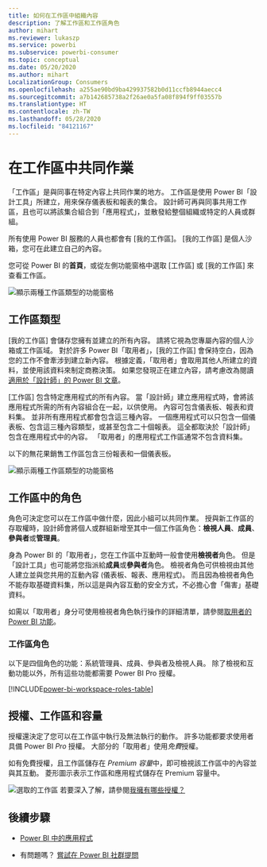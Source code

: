 ```yaml
---
title: 如何在工作區中組織內容
description: 了解工作區和工作區角色
author: mihart
ms.reviewer: lukaszp
ms.service: powerbi
ms.subservice: powerbi-consumer
ms.topic: conceptual
ms.date: 05/20/2020
ms.author: mihart
LocalizationGroup: Consumers
ms.openlocfilehash: a255ae90bd9ba429937582b0d11ccfb8944aecc4
ms.sourcegitcommit: a7b142685738a2f26ae0a5fa08f894f9ff03557b
ms.translationtype: HT
ms.contentlocale: zh-TW
ms.lasthandoff: 05/28/2020
ms.locfileid: "84121167"
---
```

# <a name="collaborate-in-workspaces"></a>在工作區中共同作業

 「工作區」是與同事在特定內容上共同作業的地方。 工作區是使用 Power BI「設計工具」所建立，用來保存儀表板和報表的集合。 設計師可再與同事共用工作區，且也可以將該集合組合到「應用程式」，並散發給整個組織或特定的人員或群組。 

 所有使用 Power BI 服務的人員也都會有 [我的工作區]。  [我的工作區] 是個人沙箱，您可在此建立自己的內容。

 您可從 Power BI 的**首頁**，或從左側功能窗格中選取 [工作區] 或 [我的工作區] 來查看工作區。

 ![顯示兩種工作區類型的功能窗格](media/end-user-workspaces/power-bi-home.png)

## <a name="types-of-workspaces"></a>工作區類型
[我的工作區] 會儲存您擁有並建立的所有內容。 請將它視為您專屬內容的個人沙箱或工作區域。 對於許多 Power BI「取用者」，[我的工作區] 會保持空白，因為您的工作不會牽涉到建立新內容。 根據定義，「取用者」會取用其他人所建立的資料，並使用該資料來制定商務決策。 如果您發現正在建立內容，請考慮改為閱讀[適用於「設計師」的 Power BI 文章](../create-reports/index.yml)。

[工作區] 包含特定應用程式的所有內容。 當「設計師」建立應用程式時，會將該應用程式所需的所有內容組合在一起，以供使用。 內容可包含儀表板、報表和資料集。 並非所有應用程式都會包含這三種內容。 一個應用程式可以只包含一個儀表板、包含這三種內容類型，或甚至包含二十個報表。 這全都取決於「設計師」包含在應用程式中的內容。 「取用者」的應用程式工作區通常不包含資料集。

以下的無花果銷售工作區包含三份報表和一個儀表板。 

![顯示兩種工作區類型的功能窗格](media/end-user-workspaces/power-bi-app-workspace.png)

## <a name="roles-in-the-workspaces"></a>工作區中的角色

角色可決定您可以在工作區中做什麼，因此小組可以共同作業。  授與新工作區的存取權時，設計師會將個人或群組新增至其中一個工作區角色：**檢視人員**、**成員**、**參與者**或**管理員**。 


身為 Power BI 的「取用者」，您在工作區中互動時一般會使用**檢視者**角色。 但是「設計工具」也可能將您指派給**成員**或**參與者**角色。 檢視者角色可供檢視由其他人建立並與您共用的互動內容 (儀表板、報表、應用程式)。 而且因為檢視者角色不能存取基礎資料集，所以這是與內容互動的安全方式，不必擔心會「傷害」基礎資料。


如需以「取用者」身分可使用檢視者角色執行操作的詳細清單，請參閱[取用者的 Power BI 功能](end-user-features.md)。


### <a name="workspace-roles"></a>工作區角色

以下是四個角色的功能：系統管理員、成員、參與者及檢視人員。 除了檢視和互動功能以外，所有這些功能都需要 Power BI Pro 授權。

[!INCLUDE[power-bi-workspace-roles-table](../includes/power-bi-workspace-roles-table.md)]

## <a name="licensing-workspaces-and-capacity"></a>授權、工作區和容量
授權還決定了您可以在工作區中執行及無法執行的動作。 許多功能都要求使用者具備 Power BI *Pro* 授權。 大部分的「取用者」使用*免費*授權。 

如有免費授權，且工作區儲存在 *Premium 容量*中，即可檢視該工作區中的內容並與其互動。 菱形圖示表示工作區和應用程式儲存在 Premium 容量中。

![選取的工作區](media/end-user-workspaces/power-bi-diamond.png) 若要深入了解，請參閱[我擁有哪些授權？](end-user-license.md)



## <a name="next-steps"></a>後續步驟
* [Power BI 中的應用程式](end-user-apps.md)    

* 有問題嗎？ [嘗試在 Power BI 社群提問](https://community.powerbi.com/)

